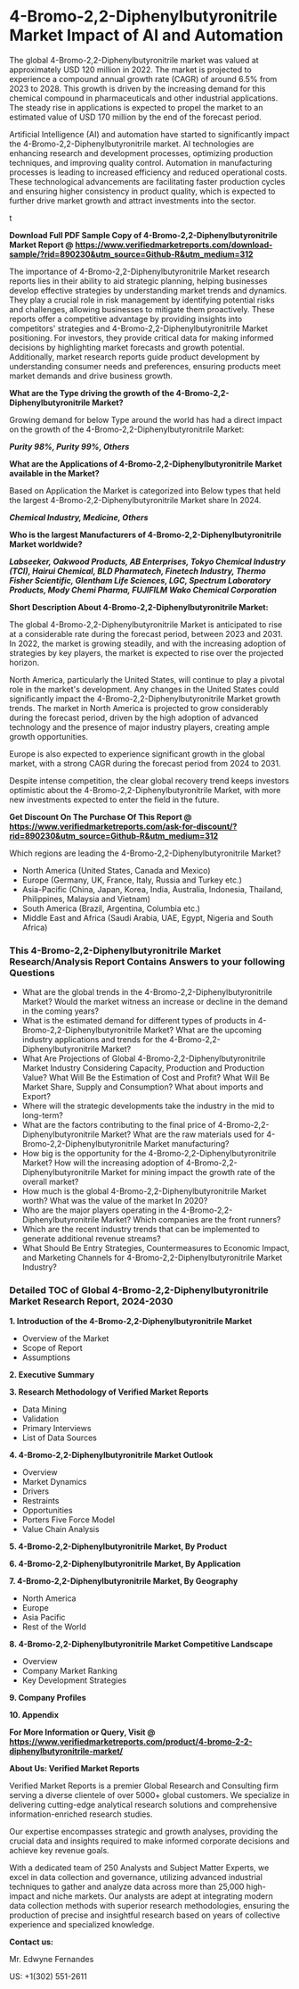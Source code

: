 <meta name="title" content="Global 4-Bromo-2,2-Diphenylbutyronitrile Market Impact of AI and Automation"><meta name="description" content="The global 4-Bromo-2,2-Diphenylbutyronitrile market was valued at approximately USD 120 million in 2022. The market is projected to experience a compound annual growth"><meta name="title" content="4-Bromo-2,2-Diphenylbutyronitrile Market Size, Share, Scope, Trends, Growth, Opportunities, Analysis, Forecast"><h1>4-Bromo-2,2-Diphenylbutyronitrile Market Impact of AI and Automation</h1><p>The global 4-Bromo-2,2-Diphenylbutyronitrile market was valued at approximately USD 120 million in 2022. The market is projected to experience a compound annual growth rate (CAGR) of around 6.5% from 2023 to 2028. This growth is driven by the increasing demand for this chemical compound in pharmaceuticals and other industrial applications. The steady rise in applications is expected to propel the market to an estimated value of USD 170 million by the end of the forecast period.</p><p>Artificial Intelligence (AI) and automation have started to significantly impact the 4-Bromo-2,2-Diphenylbutyronitrile market. AI technologies are enhancing research and development processes, optimizing production techniques, and improving quality control. Automation in manufacturing processes is leading to increased efficiency and reduced operational costs. These technological advancements are facilitating faster production cycles and ensuring higher consistency in product quality, which is expected to further drive market growth and attract investments into the sector.</p>t</p><p id="" class=""><strong>Download Full PDF Sample Copy of 4-Bromo-2,2-Diphenylbutyronitrile Market Report @ <a href="https://www.verifiedmarketreports.com/download-sample/?rid=890230&utm_source=Github-R&utm_medium=312" target="_blank">https://www.verifiedmarketreports.com/download-sample/?rid=890230&utm_source=Github-R&utm_medium=312</a></strong></p><p>The importance of&nbsp;4-Bromo-2,2-Diphenylbutyronitrile Market research reports lies in their ability to aid strategic planning, helping businesses develop effective strategies by understanding market trends and dynamics. They play a crucial role in risk management by identifying potential risks and challenges, allowing businesses to mitigate them proactively. These reports offer a competitive advantage by providing insights into competitors' strategies and 4-Bromo-2,2-Diphenylbutyronitrile Market positioning. For investors, they provide critical data for making informed decisions by highlighting market forecasts and growth potential. Additionally, market research reports guide product development by understanding consumer needs and preferences, ensuring products meet market demands and drive business growth.</p><p><strong>What are the&nbsp;Type driving the growth of the 4-Bromo-2,2-Diphenylbutyronitrile Market?</strong></p><p id="" class="">Growing demand for below Type around the world has had a direct impact on the growth of the 4-Bromo-2,2-Diphenylbutyronitrile Market:</p><em><strong>Purity 98%, Purity 99%, Others</strong></em></p><strong>What are the&nbsp;Applications&nbsp;of 4-Bromo-2,2-Diphenylbutyronitrile Market available in the Market?</strong></p><p id="" class="">Based on Application the Market is categorized into Below types that held the largest 4-Bromo-2,2-Diphenylbutyronitrile Market share In 2024.</p><em><strong>Chemical Industry, Medicine, Others</strong></em></p><strong>Who is the largest Manufacturers of 4-Bromo-2,2-Diphenylbutyronitrile Market worldwide?</strong></p><p><em><strong>Labseeker, Oakwood Products, AB Enterprises, Tokyo Chemical Industry (TCI), Hairui Chemical, BLD Pharmatech, Finetech Industry, Thermo Fisher Scientific, Glentham Life Sciences, LGC, Spectrum Laboratory Products, Mody Chemi Pharma, FUJIFILM Wako Chemical Corporation</strong></em></p><p id="" class=""><strong>Short Description About 4-Bromo-2,2-Diphenylbutyronitrile Market:</strong></p><p>The global 4-Bromo-2,2-Diphenylbutyronitrile Market is anticipated to rise at a considerable rate during the forecast period, between 2023 and 2031. In 2022, the market is growing steadily, and with the increasing adoption of strategies by key players, the market is expected to rise over the projected horizon.</p><p>North America, particularly the United States, will continue to play a pivotal role in the market's development. Any changes in the United States could significantly impact the 4-Bromo-2,2-Diphenylbutyronitrile Market growth trends. The market in North America is projected to grow considerably during the forecast period, driven by the high adoption of advanced technology and the presence of major industry players, creating ample growth opportunities.</p><p>Europe is also expected to experience significant growth in the global market, with a strong CAGR during the forecast period from 2024 to 2031.</p><p>Despite intense competition, the clear global recovery trend keeps investors optimistic about the 4-Bromo-2,2-Diphenylbutyronitrile Market, with more new investments expected to enter the field in the future.</p><p id="" class=""><strong>Get Discount On The Purchase Of This Report @ <a href="https://www.verifiedmarketreports.com/ask-for-discount/?rid=890230&utm_source=Github-R&utm_medium=312" target="_blank">https://www.verifiedmarketreports.com/ask-for-discount/?rid=890230&utm_source=Github-R&utm_medium=312</a></strong></p>Which regions are leading the 4-Bromo-2,2-Diphenylbutyronitrile Market?</p><ul><li>North America (United States, Canada and Mexico)</li><li>Europe (Germany, UK, France, Italy, Russia and Turkey etc.)</li><li>Asia-Pacific (China, Japan, Korea, India, Australia, Indonesia, Thailand, Philippines, Malaysia and Vietnam)</li><li>South America (Brazil, Argentina, Columbia etc.)</li><li>Middle East and Africa (Saudi Arabia, UAE, Egypt, Nigeria and South Africa)</li></ul><h3 id="" class="">This 4-Bromo-2,2-Diphenylbutyronitrile Market Research/Analysis Report Contains Answers to your following Questions</h3><ul><li>What are the global trends in the 4-Bromo-2,2-Diphenylbutyronitrile Market? Would the market witness an increase or decline in the demand in the coming years?</li><li>What is the estimated demand for different types of products in 4-Bromo-2,2-Diphenylbutyronitrile Market? What are the upcoming industry applications and trends for the 4-Bromo-2,2-Diphenylbutyronitrile Market?</li><li>What Are Projections of Global 4-Bromo-2,2-Diphenylbutyronitrile Market Industry Considering Capacity, Production and Production Value? What Will Be the Estimation of Cost and Profit? What Will Be Market Share, Supply and Consumption? What about imports and Export?</li><li>Where will the strategic developments take the industry in the mid to long-term?</li><li>What are the factors contributing to the final price of 4-Bromo-2,2-Diphenylbutyronitrile Market? What are the raw materials used for 4-Bromo-2,2-Diphenylbutyronitrile Market manufacturing?</li><li>How big is the opportunity for the 4-Bromo-2,2-Diphenylbutyronitrile Market? How will the increasing adoption of 4-Bromo-2,2-Diphenylbutyronitrile Market for mining impact the growth rate of the overall market?</li><li>How much is the global 4-Bromo-2,2-Diphenylbutyronitrile Market worth? What was the value of the market In 2020?</li><li>Who are the major players operating in the 4-Bromo-2,2-Diphenylbutyronitrile Market? Which companies are the front runners?</li><li>Which are the recent industry trends that can be implemented to generate additional revenue streams?</li><li>What Should Be Entry Strategies, Countermeasures to Economic Impact, and Marketing Channels for 4-Bromo-2,2-Diphenylbutyronitrile Market Industry?</li></ul><h3 id="" class="">Detailed TOC of Global 4-Bromo-2,2-Diphenylbutyronitrile Market Research Report, 2024-2030</h3><p id="" class=""><strong>1. Introduction of the 4-Bromo-2,2-Diphenylbutyronitrile Market</strong></p><ul><li>Overview of the Market</li><li>Scope of Report</li><li>Assumptions</li></ul><p id="" class=""><strong>2. Executive Summary</strong></p><p id="" class=""><strong>3. Research Methodology of Verified Market Reports</strong></p><ul><li>Data Mining</li><li>Validation</li><li>Primary Interviews</li><li>List of Data Sources</li></ul><p id="" class=""><strong>4. 4-Bromo-2,2-Diphenylbutyronitrile Market Outlook</strong></p><ul><li>Overview</li><li>Market Dynamics</li><li>Drivers</li><li>Restraints</li><li>Opportunities</li><li>Porters Five Force Model</li><li>Value Chain Analysis</li></ul><p id="" class=""><strong>5. 4-Bromo-2,2-Diphenylbutyronitrile Market, By Product</strong></p><p id="" class=""><strong>6. 4-Bromo-2,2-Diphenylbutyronitrile Market, By Application</strong></p><p id="" class=""><strong>7. 4-Bromo-2,2-Diphenylbutyronitrile Market, By Geography</strong></p><ul><li>North America</li><li>Europe</li><li>Asia Pacific</li><li>Rest of the World</li></ul><p id="" class=""><strong>8. 4-Bromo-2,2-Diphenylbutyronitrile Market Competitive Landscape</strong></p><ul><li>Overview</li><li>Company Market Ranking</li><li>Key Development Strategies</li></ul><p id="" class=""><strong>9. Company Profiles</strong></p><p id="" class=""><strong>10. Appendix</strong></p><p id="" class=""><strong>For More Information or Query, Visit @ <a href="https://www.verifiedmarketreports.com/product/4-bromo-2-2-diphenylbutyronitrile-market/" target="_blank">https://www.verifiedmarketreports.com/product/4-bromo-2-2-diphenylbutyronitrile-market/</a></strong></p><p id="" class=""><strong>About Us: Verified Market Reports</strong></p><p id="" class="">Verified Market Reports is a premier Global Research and Consulting firm serving a diverse clientele of over 5000+ global customers. We specialize in delivering cutting-edge analytical research solutions and comprehensive information-enriched research studies.</p><p id="" class="">Our expertise encompasses strategic and growth analyses, providing the crucial data and insights required to make informed corporate decisions and achieve key revenue goals.</p><p id="" class="">With a dedicated team of 250 Analysts and Subject Matter Experts, we excel in data collection and governance, utilizing advanced industrial techniques to gather and analyze data across more than 25,000 high-impact and niche markets. Our analysts are adept at integrating modern data collection methods with superior research methodologies, ensuring the production of precise and insightful research based on years of collective experience and specialized knowledge.</p><p id="" class=""><strong>Contact us:</strong></p><p id="" class="">Mr. Edwyne Fernandes</p><p id="" class="">US: +1(302) 551-2611</p>
